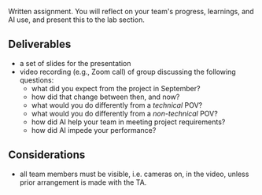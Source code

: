 Written assignment. You will reflect on your team's progress, learnings, and AI use, and present this to the lab section. 

## Deliverables
- a set of slides for the presentation
- video recording (e.g., Zoom call) of group discussing the following questions:
  - what did you expect from the project in September?
  - how did that change between then, and now? 
  - what would you do differently from a *technical* POV?
  - what would you do differently from a *non-technical* POV? 
  - how did AI help your team in meeting project requirements? 
  - how did AI impede your performance? 
  
## Considerations
- all team members must be visible, i.e. cameras on, in the video, unless prior arrangement is made with the TA.